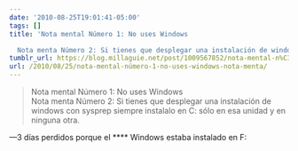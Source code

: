 ```yaml
---
date: '2010-08-25T19:01:41-05:00'
tags: []
title: 'Nota mental Número 1: No uses Windows

  Nota menta Número 2: Si tienes que desplegar una instalación de windows con sysprep siempre instalalo en C: sólo en esa unidad y en ninguna otra.'
tumblr_url: https://blog.millaguie.net/post/1009567852/nota-mental-n%C3%BAmero-1-no-uses-windows-nota-menta
url: /2010/08/25/nota-mental-número-1-no-uses-windows-nota-menta/
---
```


> Nota mental Número 1: No uses Windows  
> Nota menta Número 2: Si tienes que desplegar una instalación de windows con sysprep siempre instalalo en C: sólo en esa unidad y en ninguna otra.

—3 días perdidos porque el \*\*\*\* Windows estaba instalado en F: